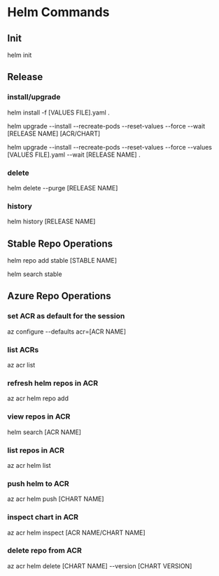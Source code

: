 # Helm Commands

## Init
helm init

## Release
### install/upgrade
helm install -f [VALUES FILE].yaml .

helm upgrade --install --recreate-pods --reset-values --force --wait [RELEASE NAME] [ACR/CHART]

helm upgrade --install --recreate-pods --reset-values --force --values [VALUES FILE].yaml --wait [RELEASE NAME] .

### delete
helm delete --purge [RELEASE NAME]

### history
helm history [RELEASE NAME]

## Stable Repo Operations
helm repo add stable [STABLE NAME]

helm search stable

## Azure Repo Operations
### set ACR as default for the session
az configure --defaults acr=[ACR NAME]

### list ACRs
az acr list

### refresh helm repos in ACR
az acr helm repo add

### view repos in ACR
helm search [ACR NAME]

### list repos in ACR
az acr helm list

### push helm to ACR
az acr helm push [CHART NAME]

### inspect chart in ACR
az acr helm inspect [ACR NAME/CHART NAME]

### delete repo from ACR
az acr helm delete [CHART NAME] --version [CHART VERSION]